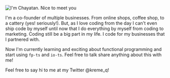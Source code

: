 ![I'm Chayatan. Nice to meet  you](https://imgur.com/RRqGcgj.png "Greeting")

I'm a co-founder of multiple businesses. From online shops, coffee shop, to a cattery (yes! seriously!). But, as I love coding from the day I can't even ship code by myself until now that I do everything by myself from coding to marketing. Coding still be a big part in my life. I code for my businesses that I partnered with.

Now I'm currently learning and exciting about functional programming and start using `fp-ts` and `io-ts`. Feel free to talk share anything about this with me!

Feel free to say hi to me at my Twitter @kreme_q!

